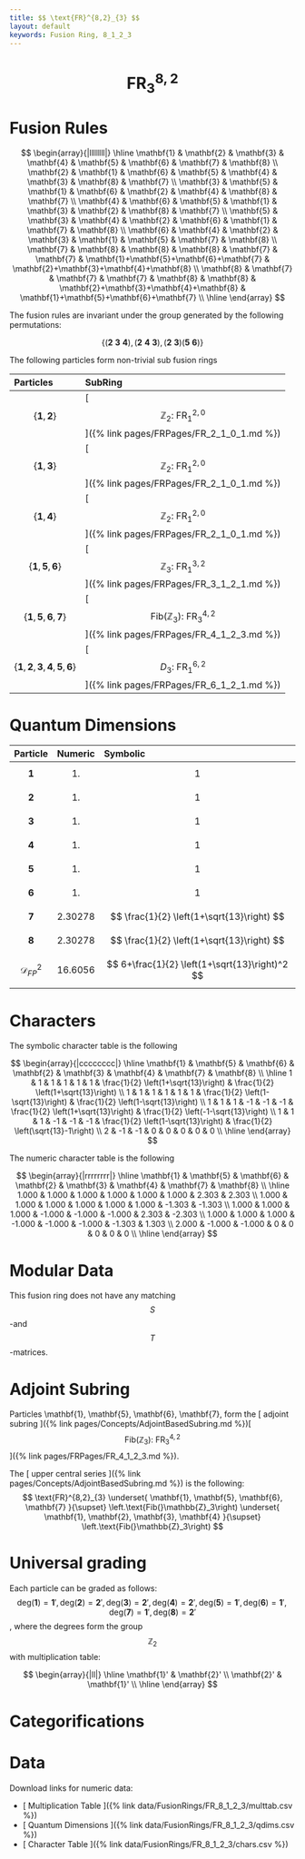 ```yaml
---
title: $$ \text{FR}^{8,2}_{3} $$
layout: default
keywords: Fusion Ring, 8_1_2_3
---
```

# $$ \text{FR}^{8,2}_{3} $$


# Fusion Rules

$$
\begin{array}{|llllllll|}
\hline
 \mathbf{1} & \mathbf{2} & \mathbf{3} & \mathbf{4} & \mathbf{5} & \mathbf{6} & \mathbf{7} & \mathbf{8} \\
 \mathbf{2} & \mathbf{1} & \mathbf{6} & \mathbf{5} & \mathbf{4} & \mathbf{3} & \mathbf{8} & \mathbf{7} \\
 \mathbf{3} & \mathbf{5} & \mathbf{1} & \mathbf{6} & \mathbf{2} & \mathbf{4} & \mathbf{8} & \mathbf{7} \\
 \mathbf{4} & \mathbf{6} & \mathbf{5} & \mathbf{1} & \mathbf{3} & \mathbf{2} & \mathbf{8} & \mathbf{7} \\
 \mathbf{5} & \mathbf{3} & \mathbf{4} & \mathbf{2} & \mathbf{6} & \mathbf{1} & \mathbf{7} & \mathbf{8} \\
 \mathbf{6} & \mathbf{4} & \mathbf{2} & \mathbf{3} & \mathbf{1} & \mathbf{5} & \mathbf{7} & \mathbf{8} \\
 \mathbf{7} & \mathbf{8} & \mathbf{8} & \mathbf{8} & \mathbf{7} & \mathbf{7} & \mathbf{1}+\mathbf{5}+\mathbf{6}+\mathbf{7} & \mathbf{2}+\mathbf{3}+\mathbf{4}+\mathbf{8} \\
 \mathbf{8} & \mathbf{7} & \mathbf{7} & \mathbf{7} & \mathbf{8} & \mathbf{8} & \mathbf{2}+\mathbf{3}+\mathbf{4}+\mathbf{8} & \mathbf{1}+\mathbf{5}+\mathbf{6}+\mathbf{7} \\
\hline
\end{array}
$$


The fusion rules are invariant under the group generated by the following permutations:

$$ \{(\mathbf{2} \  \mathbf{3} \  \mathbf{4}), (\mathbf{2} \  \mathbf{4} \  \mathbf{3}), (\mathbf{2} \  \mathbf{3}) (\mathbf{5} \  \mathbf{6})\} $$


The following particles form non-trivial sub fusion rings

| Particles | SubRing |
| :------ | :------ |
| $$ \{\mathbf{1},\mathbf{2}\} $$ | [ $$ \mathbb{Z}_2:\ \text{FR}^{2,0}_{1} $$ ]({% link pages/FRPages/FR_2_1_0_1.md %}) |
| $$ \{\mathbf{1},\mathbf{3}\} $$ | [ $$ \mathbb{Z}_2:\ \text{FR}^{2,0}_{1} $$ ]({% link pages/FRPages/FR_2_1_0_1.md %}) |
| $$ \{\mathbf{1},\mathbf{4}\} $$ | [ $$ \mathbb{Z}_2:\ \text{FR}^{2,0}_{1} $$ ]({% link pages/FRPages/FR_2_1_0_1.md %}) |
| $$ \{\mathbf{1},\mathbf{5},\mathbf{6}\} $$ | [ $$ \mathbb{Z}_3:\ \text{FR}^{3,2}_{1} $$ ]({% link pages/FRPages/FR_3_1_2_1.md %}) |
| $$ \{\mathbf{1},\mathbf{5},\mathbf{6},\mathbf{7}\} $$ | [ $$ \left.\text{Fib(}\mathbb{Z}_3\right):\ \text{FR}^{4,2}_{3} $$ ]({% link pages/FRPages/FR_4_1_2_3.md %}) |
| $$ \{\mathbf{1},\mathbf{2},\mathbf{3},\mathbf{4},\mathbf{5},\mathbf{6}\} $$ | [ $$ D_3:\ \text{FR}^{6,2}_{1} $$ ]({% link pages/FRPages/FR_6_1_2_1.md %}) |

# Quantum Dimensions

| Particle | Numeric | Symbolic |
| :------ | :------ | :------ |
| $$ \mathbf{1} $$ | $$ 1. $$ | $$ 1 $$ |
| $$ \mathbf{2} $$ | $$ 1. $$ | $$ 1 $$ |
| $$ \mathbf{3} $$ | $$ 1. $$ | $$ 1 $$ |
| $$ \mathbf{4} $$ | $$ 1. $$ | $$ 1 $$ |
| $$ \mathbf{5} $$ | $$ 1. $$ | $$ 1 $$ |
| $$ \mathbf{6} $$ | $$ 1. $$ | $$ 1 $$ |
| $$ \mathbf{7} $$ | $$ 2.30278 $$ | $$ \frac{1}{2} \left(1+\sqrt{13}\right) $$ |
| $$ \mathbf{8} $$ | $$ 2.30278 $$ | $$ \frac{1}{2} \left(1+\sqrt{13}\right) $$ |
| $$ \mathcal{D}_{FP}^2 $$ | $$ 16.6056 $$ | $$ 6+\frac{1}{2} \left(1+\sqrt{13}\right)^2 $$ |

# Characters

The symbolic character table is the following

$$
\begin{array}{|cccccccc|}
\hline
 \mathbf{1} & \mathbf{5} & \mathbf{6} & \mathbf{2} & \mathbf{3} & \mathbf{4} & \mathbf{7} & \mathbf{8} \\
\hline
 1 & 1 & 1 & 1 & 1 & 1 & \frac{1}{2} \left(1+\sqrt{13}\right) & \frac{1}{2} \left(1+\sqrt{13}\right) \\
 1 & 1 & 1 & 1 & 1 & 1 & \frac{1}{2} \left(1-\sqrt{13}\right) & \frac{1}{2} \left(1-\sqrt{13}\right) \\
 1 & 1 & 1 & -1 & -1 & -1 & \frac{1}{2} \left(1+\sqrt{13}\right) & \frac{1}{2} \left(-1-\sqrt{13}\right) \\
 1 & 1 & 1 & -1 & -1 & -1 & \frac{1}{2} \left(1-\sqrt{13}\right) & \frac{1}{2} \left(\sqrt{13}-1\right) \\
 2 & -1 & -1 & 0 & 0 & 0 & 0 & 0 \\
\hline
\end{array}
$$

The numeric character table is the following

$$
\begin{array}{|rrrrrrrr|}
\hline
 \mathbf{1} & \mathbf{5} & \mathbf{6} & \mathbf{2} & \mathbf{3} & \mathbf{4} & \mathbf{7} & \mathbf{8} \\
\hline
 1.000 & 1.000 & 1.000 & 1.000 & 1.000 & 1.000 & 2.303 & 2.303 \\
 1.000 & 1.000 & 1.000 & 1.000 & 1.000 & 1.000 & -1.303 & -1.303 \\
 1.000 & 1.000 & 1.000 & -1.000 & -1.000 & -1.000 & 2.303 & -2.303 \\
 1.000 & 1.000 & 1.000 & -1.000 & -1.000 & -1.000 & -1.303 & 1.303 \\
 2.000 & -1.000 & -1.000 & 0 & 0 & 0 & 0 & 0 \\
\hline
\end{array}
$$

# Modular Data

This fusion ring does not have any matching $$ S $$-and $$ T $$-matrices.

# Adjoint Subring

Particles \mathbf{1}, \mathbf{5}, \mathbf{6}, \mathbf{7}, form the [ adjoint subring ]({% link pages/Concepts/AdjointBasedSubring.md %})[ $$ \left.\text{Fib(}\mathbb{Z}_3\right):\ \text{FR}^{4,2}_{3} $$ ]({% link pages/FRPages/FR_4_1_2_3.md %}).

The [ upper central series ]({% link pages/Concepts/AdjointBasedSubring.md %}) is the following:
$$ \text{FR}^{8,2}_{3} \underset{ \mathbf{1}, \mathbf{5}, \mathbf{6}, \mathbf{7} }{\supset}  \left.\text{Fib(}\mathbb{Z}_3\right) \underset{ \mathbf{1}, \mathbf{2}, \mathbf{3}, \mathbf{4} }{\supset}  \left.\text{Fib(}\mathbb{Z}_3\right) $$

# Universal grading

Each particle can be graded as follows: $$ \text{deg}(\mathbf{1}) = \mathbf{1}', \text{deg}(\mathbf{2}) = \mathbf{2}', \text{deg}(\mathbf{3}) = \mathbf{2}', \text{deg}(\mathbf{4}) = \mathbf{2}', \text{deg}(\mathbf{5}) = \mathbf{1}', \text{deg}(\mathbf{6}) = \mathbf{1}', \text{deg}(\mathbf{7}) = \mathbf{1}', \text{deg}(\mathbf{8}) = \mathbf{2}' $$, where the degrees form the group $$ \mathbb{Z}_2 $$ with multiplication table:

$$
\begin{array}{|ll|}
\hline
 \mathbf{1}' & \mathbf{2}' \\
 \mathbf{2}' & \mathbf{1}' \\
\hline
\end{array}
$$

# Categorifications



# Data

Download links for numeric data:

* [ Multiplication Table ]({% link data/FusionRings/FR_8_1_2_3/multtab.csv %})
* [ Quantum Dimensions ]({% link data/FusionRings/FR_8_1_2_3/qdims.csv %})
* [ Character Table ]({% link data/FusionRings/FR_8_1_2_3/chars.csv %})